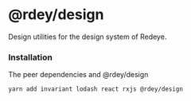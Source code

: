 # @rdey/design
Design utilities for the design system of Redeye.


### Installation
The peer dependencies and @rdey/design
```bash
yarn add invariant lodash react rxjs @rdey/design
```
